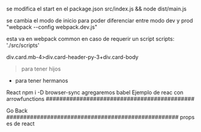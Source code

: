 se modifica el start en el package.json
src/index.js && node dist/main.js

se cambia el modo de inicio para poder diferenciar entre modo dev y prod
"webpack --config webpack.dev.js"

esta va en webpack common en caso de requerir un script
scripts: './src/scripts'

div.card.mb-4>div.card-header-py-3+div.card-body
> para tener hijos
+ para tener hermanos

React
npm i -D browser-sync
agregaremos babel
Ejemplo de reac con arrowfunctions
############################################
<!DOCTYPE html>
<html lang="en">

<head>
  <meta charset="UTF-8">
  <meta name="viewport" content="width=device-width, initial-scale=1.0">
  <script src="https://cdnjs.cloudflare.com/ajax/libs/react/16.13.1/umd/react.production.min.js"></script>
  <script src="https://cdnjs.cloudflare.com/ajax/libs/react-dom/16.13.1/umd/react-dom.production.min.js"></script>
  <script src="https://cdnjs.cloudflare.com/ajax/libs/babel-standalone/6.26.0/babel.min.js"></script>
  <link href="https://fonts.googleapis.com/css2?family=Baloo+Tamma+2:wght@600&display=swap" rel="stylesheet">
  <link rel="stylesheet" href="../css/style.css">

  <title>Class component</title>
</head>

<body>
  <div id="root"></div>
  <a onclick="window.history.back()">Go Back</a>

  <script type="text/babel">
    const ReactFunctionalComponent = () => {
      const msg = "React class component"
      return (
        <div>
          <h3>{msg}</h3>
          <InnerClassComponent1 />
          <InnerClassComponent2 />
        </div>
      )
    }
    const InnerClassComponent1 = () => {
      return (
        <h3>Inner functional component 1</h3>
      )
    }
    const InnerClassComponent2 = () => {
      return (
        <div>
          <h3>Inner functional component 2</h3>
          <p>composed by two tags</p>
        </div>
      )
    }


    ReactDOM.render(
      <ReactFunctionalComponent />,
      document.querySelector('#root')
    )
  </script>
</body>

</html>
###################################################
props es de react
